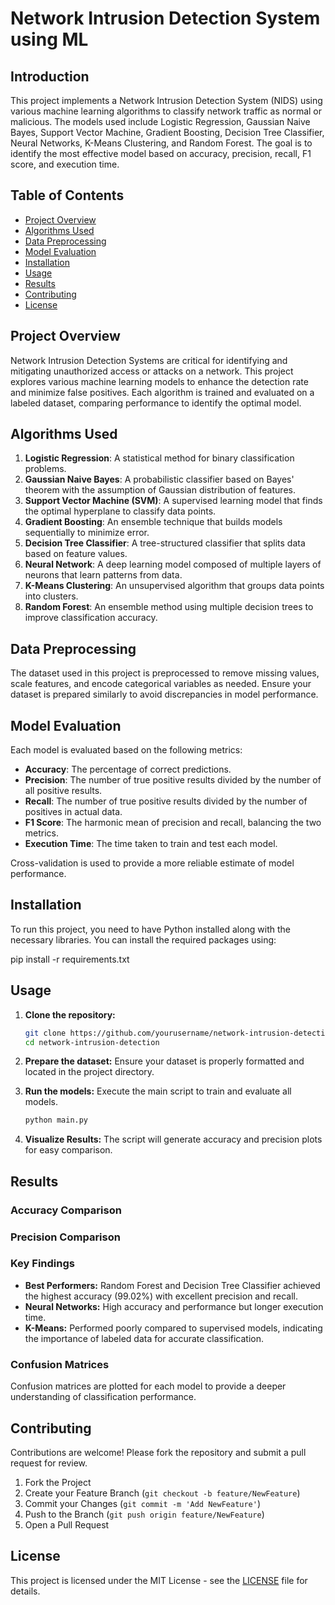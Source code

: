 # Network Intrusion Detection System using ML

## Introduction

This project implements a Network Intrusion Detection System (NIDS) using various machine learning algorithms to classify network traffic as normal or malicious. The models used include Logistic Regression, Gaussian Naive Bayes, Support Vector Machine, Gradient Boosting, Decision Tree Classifier, Neural Networks, K-Means Clustering, and Random Forest. The goal is to identify the most effective model based on accuracy, precision, recall, F1 score, and execution time.

## Table of Contents

- [Project Overview](#project-overview)
- [Algorithms Used](#algorithms-used)
- [Data Preprocessing](#data-preprocessing)
- [Model Evaluation](#model-evaluation)
- [Installation](#installation)
- [Usage](#usage)
- [Results](#results)
- [Contributing](#contributing)
- [License](#license)

## Project Overview

Network Intrusion Detection Systems are critical for identifying and mitigating unauthorized access or attacks on a network. This project explores various machine learning models to enhance the detection rate and minimize false positives. Each algorithm is trained and evaluated on a labeled dataset, comparing performance to identify the optimal model.

## Algorithms Used

1. **Logistic Regression**: A statistical method for binary classification problems.
2. **Gaussian Naive Bayes**: A probabilistic classifier based on Bayes' theorem with the assumption of Gaussian distribution of features.
3. **Support Vector Machine (SVM)**: A supervised learning model that finds the optimal hyperplane to classify data points.
4. **Gradient Boosting**: An ensemble technique that builds models sequentially to minimize error.
5. **Decision Tree Classifier**: A tree-structured classifier that splits data based on feature values.
6. **Neural Network**: A deep learning model composed of multiple layers of neurons that learn patterns from data.
7. **K-Means Clustering**: An unsupervised algorithm that groups data points into clusters.
8. **Random Forest**: An ensemble method using multiple decision trees to improve classification accuracy.

## Data Preprocessing

The dataset used in this project is preprocessed to remove missing values, scale features, and encode categorical variables as needed. Ensure your dataset is prepared similarly to avoid discrepancies in model performance.

## Model Evaluation

Each model is evaluated based on the following metrics:

- **Accuracy**: The percentage of correct predictions.
- **Precision**: The number of true positive results divided by the number of all positive results.
- **Recall**: The number of true positive results divided by the number of positives in actual data.
- **F1 Score**: The harmonic mean of precision and recall, balancing the two metrics.
- **Execution Time**: The time taken to train and test each model.

Cross-validation is used to provide a more reliable estimate of model performance.

## Installation

To run this project, you need to have Python installed along with the necessary libraries. You can install the required packages using:

pip install -r requirements.txt

## Usage

1. **Clone the repository:**

    ```bash
    git clone https://github.com/yourusername/network-intrusion-detection
    cd network-intrusion-detection
    ```

2. **Prepare the dataset:** Ensure your dataset is properly formatted and located in the project directory.

3. **Run the models:** Execute the main script to train and evaluate all models.

    ```bash
    python main.py
    ```

4. **Visualize Results:** The script will generate accuracy and precision plots for easy comparison.

## Results

### Accuracy Comparison

### Precision Comparison

### Key Findings
- **Best Performers:** Random Forest and Decision Tree Classifier achieved the highest accuracy (99.02%) with excellent precision and recall.
- **Neural Networks:** High accuracy and performance but longer execution time.
- **K-Means:** Performed poorly compared to supervised models, indicating the importance of labeled data for accurate classification.

### Confusion Matrices
Confusion matrices are plotted for each model to provide a deeper understanding of classification performance.

## Contributing

Contributions are welcome! Please fork the repository and submit a pull request for review.

1. Fork the Project
2. Create your Feature Branch (`git checkout -b feature/NewFeature`)
3. Commit your Changes (`git commit -m 'Add NewFeature'`)
4. Push to the Branch (`git push origin feature/NewFeature`)
5. Open a Pull Request

## License

This project is licensed under the MIT License - see the [LICENSE](LICENSE) file for details.

